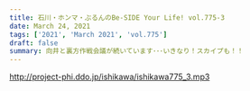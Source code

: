 ```yaml
---
title: 石川・ホンマ・ぶるんのBe-SIDE Your Life! vol.775-3
date: March 24, 2021
tags: ['2021', 'March 2021', 'vol.775']
draft: false
summary: 向井と裏方作戦会議が続いています･･･いきなり！スカイプも！！
---
```


http://project-phi.ddo.jp/ishikawa/ishikawa775_3.mp3
